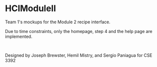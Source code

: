 # HCIModuleII
<p>Team 1's mockups for the Module 2 recipe interface.</p>
<p>Due to time constraints, only the homepage, step 4 and the help page are implemented.</p>
<br>
<p>Designed by Joseph Brewster, Hemil Mistry, and Sergio Paniagua for CSE 3392</p>
